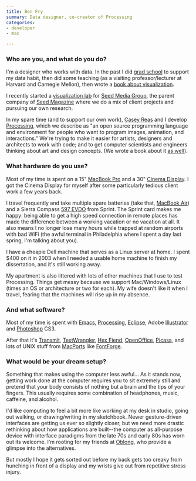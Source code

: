 ```yaml
---
title: Ben Fry
summary: Data designer, co-creator of Processing
categories:
- developer
- mac

---
```


### Who are you, and what do you do?

I'm a designer who works with data. In the past I did [grad school](http://acg.media.mit.edu/ "The Aesthetics and computation group at MIT.") to support my data habit, then did some teaching (as a visiting professor/lecturer at Harvard and Carnegie Mellon), then wrote a [book about visualization](http://www.oreilly.com/catalog/9780596514556/ "Ben's book, 'Visualizing Data'.").

I recently started a [visualization lab](http://phyllotaxis.net/ "They map data sets.") for [Seed Media Group](http://seedmediagroup.com/ "A media and technology company."), the parent company of [Seed Magazine](http://seedmagazine.com/ "The Seed magazine.") where we do a mix of client projects and pursuing our own research.

In my spare time (and to support our own work), [Casey Reas](http://reas.com/ "Casey's website.") and I develop [Processing][], which we describe as "an open source programming language and environment for people who want to program images, animation, and interactions." We're trying to make it easier for artists, designers and architects to work with code; and to get computer scientists and engineers thinking about art and design concepts. (We wrote a book about it [as well](http://mitpress.mit.edu/catalog/item/default.asp?ttype=2&tid=11251 "Ben and Casey's Processing book.")).

### What hardware do you use?

Most of my time is spent on a 15" [MacBook Pro][macbook-pro] and a 30" [Cinema Display][cinema-display]. I got the Cinema Display for myself after some particularly tedious client work a few years back.

I travel frequently and take multiple spare batteries (take that, [MacBook Air][macbook-air]) and a Sierra Compass [597 EVDO][compass-597] from Sprint. The Sprint card makes me happy: being able to get a high speed connection in remote places has made the difference between a working vacation or no vacation at all. It also means I no longer lose many hours while trapped at random airports with bad WiFi (the awful terminal in Philadelphia where I spent a day last spring, I'm talking about you).

I have a cheapie Dell machine that serves as a Linux server at home. I spent $400 on it in 2003 when I needed a usable home machine to finish my dissertation, and it's still working away.

My apartment is also littered with lots of other machines that I use to test Processing. Things get messy because we support Mac/Windows/Linux (times an OS or architecture or two for each). My wife doesn't like it when I travel, fearing that the machines will rise up in my absence.

### And what software?

Most of my time is spent with [Emacs][carbon-emacs], [Processing][], [Eclipse][], Adobe [Illustrator][] and [Photoshop][] CS3.

After that it's [Transmit][], [TextWrangler][], [Hex Fiend][hex-fiend], [OpenOffice][], [Picasa][], and lots of UNIX stuff from [MacPorts][] like [FontForge][].

### What would be your dream setup?

Something that makes using the computer less awful... As it stands now, getting work done at the computer requires you to sit extremely still and pretend that your body consists of nothing but a brain and the tips of your fingers. This usually requires some combination of headphones, music, caffeine, and alcohol.

I'd like computing to feel a bit more like working at my desk in studio, going out walking, or drawing/writing in my sketchbook. Newer gesture-driven interfaces are getting us ever so slightly closer, but we need more drastic rethinking about how applications are built--the computer as all-purpose device with interface paradigms from the late 70s and early 80s has worn out its welcome. I'm rooting for my friends at [Oblong](http://oblong.com/ "Inventors of the 'g-speak spatial operating environment'."), who provide a glimpse into the alternatives.

But mostly I hope it gets sorted out before my back gets too creaky from hunching in front of a display and my wrists give out from repetitive stress injury.

[cinema-display]: https://en.wikipedia.org/wiki/Apple_Cinema_Display "An LCD display."
[compass-597]: https://www.amazon.com/Compass-597-EVDO-Modem-Sprint/dp/B001HYV6A6 "A USB device for EVDO access."
[macbook-air]: https://www.apple.com/macbook-air/ "A very thin laptop."
[macbook-pro]: https://www.apple.com/macbook-pro/ "A laptop."
[carbon-emacs]: https://www.emacswiki.org/emacs/CarbonEmacsPackage "A Mac-friendly version of GNU Emacs."
[eclipse]: https://www.eclipse.org/ "A flexible, open-source IDE."
[fontforge]: http://fontforge.github.io/ "An open-source font editor."
[hex-fiend]: http://www.ridiculousfish.com/hexfiend/ "An open-source hex editor for the Mac."
[illustrator]: https://www.adobe.com/products/illustrator.html "A vector graphics editor."
[macports]: https://www.macports.org/ "A collection of *nix software ported to Mac OS X."
[openoffice]: http://www.openoffice.org/ "An open-source office suite."
[photoshop]: https://www.adobe.com/products/photoshop.html "A bitmap image editor."
[picasa]: http://picasa.google.com/ "A photo client and web service."
[processing]: https://processing.org/ "A programming language/environment."
[textwrangler]: http://www.barebones.com/products/textwrangler/ "A free, powerful text editor for the Mac."
[transmit]: https://panic.com/transmit/ "An FTP/SFTP client for the Mac."
